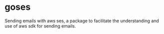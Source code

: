 # goses

Sending emails with aws ses, a package to facilitate the understanding and use of aws sdk for sending emails.
